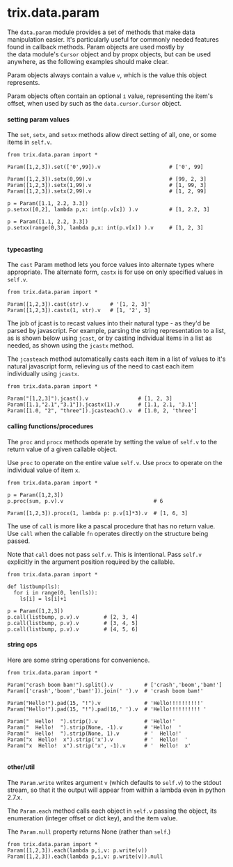 

# trix.data.param

The `data.param` module provides a set of methods that make data 
manipulation easier. It's particularly useful for commonly needed 
features found in callback methods. Param objects are used mostly by  
the data module's `Cursor` object and by propx objects, but can be 
used anywhere, as the following examples should make clear.

Param objects always contain a value `v`, which is the value this
object represents. 

Param objects often contain an optional `i` value, representing the
item's offset, when used by such as the `data.cursor.Cursor` object.



#### setting param values

The `set`, `setx`, and `setxx` methods allow direct setting of all,
one, or some items in `self.v`.

```
from trix.data.param import *

Param([1,2,3]).set(['0',99]).v                      # ['0', 99]

Param([1,2,3]).setx(0,99).v                         # [99, 2, 3]
Param([1,2,3]).setx(1,99).v                         # [1, 99, 3]
Param([1,2,3]).setx(2,99).v                         # [1, 2, 99]

p = Param([1.1, 2.2, 3.3])
p.setxx([0,2], lambda p,x: int(p.v[x]) ).v          # [1, 2.2, 3]

p = Param([1.1, 2.2, 3.3])
p.setxx(range(0,3), lambda p,x: int(p.v[x]) ).v     # [1, 2, 3]


```



#### typecasting

The `cast` Param method lets you force values into alternate types
where appropriate. The alternate form, `castx` is for use on only
specified values in `self.v`.

```
from trix.data.param import *

Param([1,2,3]).cast(str).v       # '[1, 2, 3]'
Param([1,2,3]).castx(1, str).v   # [1, '2', 3]

```

The job of jcast is to recast values into their natural type - as 
they'd be parsed by javascript. For example, parsing the string 
representation to a list, as is shown below using `jcast`, or by
casting individual items in a list as needed, as shown using the
`jcastx` method.

The `jcasteach` method automatically casts each item in a list of
values to it's natural javascript form, relieving us of the need
to cast each item individually using `jcastx`.

```
from trix.data.param import *

Param("[1,2,3]").jcast().v                # [1, 2, 3]
Param([1.1,"2.1","3.1"]).jcastx(1).v      # [1.1, 2.1, '3.1']
Param([1.0, "2", "three"]).jcasteach().v  # [1.0, 2, 'three']

```


#### calling functions/procedures

The `proc` and `procx` methods operate by setting the value of 
`self.v` to the return value of a given callable object.

Use `proc` to operate on the entire value `self.v`. Use `procx` to
operate on the individual value of item `x`.

```
from trix.data.param import *

p = Param([1,2,3])
p.proc(sum, p.v).v                             # 6

Param([1,2,3]).procx(1, lambda p: p.v[1]*3).v  # [1, 6, 3]

```

The use of `call` is more like a pascal procedure that has no
return value. Use `call` when the callable `fn` operates directly
on the structure being passed.

Note that `call` does not pass `self.v`. This is intentional. Pass
`self.v` explicitly in the argument position required by the callable.

```
from trix.data.param import *

def listbump(ls):
  for i in range(0, len(ls)):
    ls[i] = ls[i]+1

p = Param([1,2,3])
p.call(listbump, p.v).v        # [2, 3, 4]
p.call(listbump, p.v).v        # [3, 4, 5]
p.call(listbump, p.v).v        # [4, 5, 6]

```



#### string ops

Here are some string operations for convenience.

```
from trix.data.param import *

Param("crash boom bam!").split().v          # ['crash','boom','bam!']
Param(['crash','boom','bam!']).join(' ').v  # 'crash boom bam!'

Param("Hello!").pad(15, "!").v              # 'Hello!!!!!!!!!!'
Param("Hello!").pad(15, "!").pad(16,' ').v  # 'Hello!!!!!!!!!! '

Param("  Hello!  ").strip().v               # 'Hello!'
Param("  Hello!  ").strip(None, -1).v       # 'Hello!  '
Param("  Hello!  ").strip(None, 1).v        # '  Hello!'
Param("x  Hello!  x").strip('x').v          # '  Hello!  '
Param("x  Hello!  x").strip('x', -1).v      # '  Hello!  x'


```



#### other/util

The `Param.write` writes argument `v` (which defaults to `self.v`)
to the stdout stream, so that it the output will appear from within
a lambda even in python 2.7.x.

The `Param.each` method calls each object in `self.v` passing the
object, its enumeration (integer offset or dict key), and the item 
value.

The `Param.null` property returns None (rather than `self`.)

```
from trix.data.param import *
Param([1,2,3]).each(lambda p,i,v: p.write(v))
Param([1,2,3]).each(lambda p,i,v: p.write(v)).null

```


